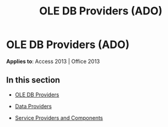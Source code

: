 ﻿---
title: OLE DB Providers (ADO)
TOCTitle: OLE DB Providers
ms:assetid: 7d4a2248-a7fe-40bf-9fc5-317a9537278f
ms:mtpsurl: https://msdn.microsoft.com/en-us/library/JJ249524(v=office.15)
ms:contentKeyID: 48545850
ms.date: 09/18/2015
mtps_version: v=office.15
---

# OLE DB Providers (ADO)


**Applies to**: Access 2013 | Office 2013

## In this section

  - [OLE DB Providers](ole-db-providers.md)

  - [Data Providers](data-providers.md)

  - [Service Providers and Components](service-providers-and-components.md)

